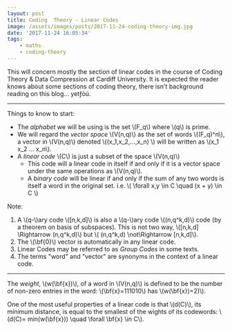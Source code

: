 ```yaml
---
layout: post
title: Coding  Theory - Linear Codes
image: /assets/images/posts/2017-11-24-coding-theory-img.jpg
date: '2017-11-24 16:05:34'
tags:
    - maths
    - coding-theory
---
```


This will concern mostly the section of linear codes in the course of Coding Theory & Data Compression at Cardiff University. It is expected the reader knows about some sections of coding theory, there isn't background reading on this blog... yet­ƒòú.

---

Things to know to start:

-   The _alphabet_ we will be using is the set \\(F_q\\) where \\(q\\) is prime.
-   We will regard the _vector space_ \\(V(n,q)\\) as the set of words \\((F_q)^n\\), a vector in \\(V(n,q)\\) denoted \\((x_1,x_2,...,x_n) \\) will be written as \\(x_1 x_2 ... x_n\\).
-   A _linear code_ \\(C\\) is just a subset of the space \\(V(n,q)\\)
    -   This code will a linear code in itself if and only if it is a vector space under the same operations as \\(V(n,q)\\).
    -   A _binary code_ will be linear if and only if the sum of any two words is itself a word in the original set. i.e. \\( \forall x,y \in C \quad (x + y) \in C \\)

Note:

1. A \\(q-\\)ary code \\([n,k,d]\\) is also a \\(q-\\)ary code \\((n,q^k,d)\\) code (by a theorem on basis of subspaces). This is not two way, \\([n,k,d] \Rightarrow (n,q^k,d)\\) but \\( (n,q^k,d) \not\Rightarrow [n,k,d]\\).
2. The \\(\bf{0}\\) vector is automatically in any linear code.
3. Linear Codes may be referred to as _Group Codes_ in some texts.
4. The terms "word" and "vector" are synonyms in the context of a linear code.

---

The _weight_, \\(w(\bf{x})\\), of a word in \\(V(n,q)\\) is defined to be the number of non-zero entries in the word: \\(\bf{x}=111010\\) has \\(w(\bf{x})=2)\\).

One of the most useful properties of a linear code is that \\(d(C)\\), its minimum distance, is equal to the smallest of the wights of its codewords: \\(d(C)= min(w(\bf{x})) \quad \forall \bf{x} \in C\\).
